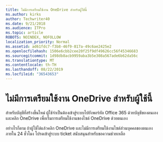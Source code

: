 ```yaml
---
title: ไม่มีการเตรียมใช้งาน OneDrive สำหรับผู้ใช้นี้
ms.author: kirks
author: Techwriter40
ms.date: 9/21/2018
ms.audience: ITPro
ms.topic: article
ROBOTS: NOINDEX, NOFOLLOW
localization_priority: Normal
ms.assetid: ad61fdc7-f3b8-46f9-817a-49c6ae2425e2
ms.openlocfilehash: 1506e6cbb2cee20f25f9df49626cc56f45346683
ms.sourcegitcommit: 1d98db8acb9959aba3b5e308a567ade6b62da56c
ms.translationtype: MT
ms.contentlocale: th-TH
ms.lasthandoff: 08/22/2019
ms.locfileid: "36543653"
---
```

# <a name="onedrive-is-not-provisioned-for-this-user"></a>ไม่มีการเตรียมใช้งาน OneDrive สำหรับผู้ใช้นี้

สำหรับบัญชีที่สร้างขึ้นใหม่ ผู้ใช้จำเป็นต้องเข้าสู่ระบบไปยังพอร์ทัล Office 365 ด้วยบัญชีของตนเอง และคลิก OneDrive เพื่อเริ่มการเตรียมใช้งานของไซต์ OneDrive ด้วยตนเอง
  
อย่างไรก็ตาม ถ้าผู้ใช้ได้แล้วคลิก OneDrive และไม่มีการเตรียมใช้งานไซต์ส่วนบุคคลของตนเองภายใน 24 ชั่วโมง โปรดเข้าสู่ระบบ ticket สนับสนุนสำหรับขอความช่วยเหลือ
  

